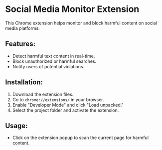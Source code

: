 # Social Media Monitor Extension

This Chrome extension helps monitor and block harmful content on social media platforms.

## Features:
- Detect harmful text content in real-time.
- Block unauthorized or harmful searches.
- Notify users of potential violations.

## Installation:
1. Download the extension files.
2. Go to `chrome://extensions/` in your browser.
3. Enable "Developer Mode" and click "Load unpacked."
4. Select the project folder and activate the extension.

## Usage:
- Click on the extension popup to scan the current page for harmful content.
